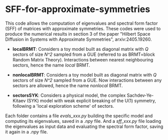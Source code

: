 # SFF-for-approximate-symmetries
This code allows the computation of eigenvalues and spectral form factor (SFF) of matrices with approximate symmetries. These codes were used to produce the numerical results in section 3 of the paper "Hilbert Space Diffusion in Systems with Approximate Symmetries", arxiv:2405.19260. 


 + **localBRMT**: Considers a toy model built as diagonal matrix with *Q* sectors of size *N^2* sampled from a GUE (referred to as BRMT=block Random Matrix Theory). Interactions     between nearest neighbouring sectors, hence the name *local* BRMT. 

 - **nonlocalBRMT**: Considers a toy model built as diagonal matrix with *Q* sectors of size *N^2* sampled from a GUE. Now interactions between any sectors are allowed, hence the name *nonlocal* BRMT. 

 * **sectorsSYK**: Considers a physical model, the complex Sachdev-Ye-Kitaev (SYK) model with weak explicit breaking of the U(1) symmetry, following a 'local exploration scheme' of sectors.  


Each folder contains a file *evals_xxx.py* building the specific model and computing its eigenvalues, saved in a *.npy* file. And a *sff_xxx.py* file loading the eigenvalues as input data and evaluating the spectral form factor, saving it again in a *.npy* file. 

